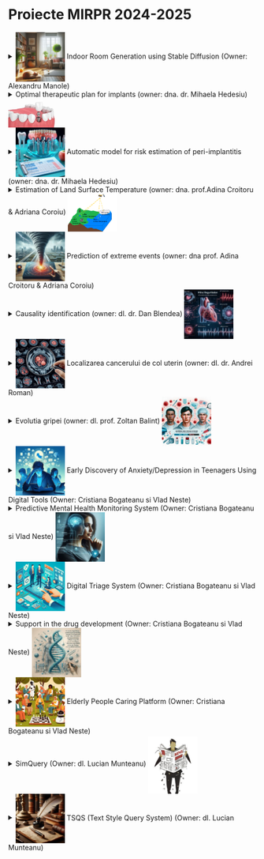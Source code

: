 
# Proiecte MIRPR 2024-2025


<!-- <details>
    <summary> 1. Title </summary>
### Scop
### Ideea de baza
### TODOlist
1. Iteratia1
2. Iteratia2
### Data
### Bibliografie
</details> -->



<details>
    <summary> <img style="vertical-align:middle"  src="images\indoor.jpeg" alt="networks" width="100"/> Indoor Room Generation using Stable Diffusion (Owner: Alexandru Manole) </summary>

### Scop 
Generate Realistic Synthetic Images of Indoor Scenes – To improve the performance of data-hungry AI models which require large datasets in order to reach their full potential. 

### Ideea de baza
In order to improve the performance of indoor room semantic segmentation and\or depth estimation, develop a Stable Diffusion-based model (i.e. ControlNet) for realistic image generation. Evaluate the quality of the generated samples.

### TODOlist
1. Train ControlNet on Toy Dataset (Circles)
2. Test pre-trained ControlNet
3. Fine-tune ControlNet on NYU Depth DatasetV2
4. Evaluate quality of generated images
- Visual inspection
- Metrics (i.e Fréchet Inception Distance)
- Impact in semantic segmentation training
    - Train semantic segmentation model with real data
    - Train model with both real and synthetic data
    - Compare performance of the two models

### Data

### Bibliografie

Data [NYU Depth Dataset V2](https://cs.nyu.edu/~fergus/datasets/nyu_depth_v2.html)
- [NYU Dataset](https://cs.nyu.edu/~fergus/datasets/indoor_seg_support.pdf)

ControlNet 
- article Zhang, L., Rao, A., & Agrawala, M. (2023). Adding conditional control to text-to-image diffusion models. In Proceedings of the IEEE/CVF International Conference on Computer Vision (pp. 3836-3847) [link](https://arxiv.org/pdf/2302.05543)
- code [link](https://github.com/lllyasviel/ControlNet)

Generative Library [link](https://github.com/stability-ai/generative-models)

Stable Diffusion 
- article Rombach, R., Blattmann, A., Lorenz, D., Esser, P., & Ommer, B. (2022). High-resolution image synthesis with latent diffusion models. In Proceedings of the IEEE/CVF conference on computer vision and pattern recognition (pp. 10684-10695) [link](https://arxiv.org/pdf/2112.10752)

U-Net 
- article Ronneberger, O., Fischer, P., & Brox, T. (2015). U-net: Convolutional networks for biomedical image segmentation. In Medical image computing and computer-assisted intervention–MICCAI 2015: 18th international conference, Munich, Germany, October 5-9, 2015, proceedings, part III 18 (pp. 234-241). Springer International Publishing [link](https://arxiv.org/pdf/1505.04597)

Fréchet Inception Distance 
- article Heusel, M., Ramsauer, H., Unterthiner, T., Nessler, B., & Hochreiter, S. (2017). Gans trained by a two time-scale update rule converge to a local nash equilibrium. Advances in neural information processing systems, 30. [link](https://arxiv.org/pdf/1706.08500)

</details>


<details>
    <summary>   Optimal therapeutic plan for implants (owner: dna. dr. Mihaela Hedesiu) <img style="vertical-align:middle"  src="images\implantPlan.jpeg" alt="networks" width="100"/> </summary>

### Scop
Dezvoltarea   unor algoritmi AI pentru predictia unui plan therapeutic implantar optim si personalizat adaptat situatiei anatomice a pacientului.  


### Ideea de baza
- Identificarea zonelor edentate: maxilla, mandibular (reconstructive OPT) 
- Densitatea osoasa (cross-section) 
- Inaltimea crestei (cross-section) 
- Diametrul crestei (cross-section) 

Rezulate cu AI  
- Numar implante  
- Pozitia pe arcada 
- Numar implante  
- Inaltimea implantului  
- Diametrul implantului 

### TODOlist
1. se pleaca de la o imagine CBCT (un dicom 3D) si se segmenteaza (in format 3D) dintii, mandibula, canale mandibulare, sinusuri maxilare) - folosind un algoritm de segmentare in imagine (de ex DentalSegmentator, nnU-Net, 3D U-Net)
2. se identifica zonele fara dinti (edentate) in imaginea 3D 
3. se transforma totul in 2D = view panoramic (adica reconstructie panoramica/reconstructie OPT
4. se realizeaza reconstructii cross-section cu masuratori ale crestei edentate


### Data
- Examinari CBCT – format DICOM 
[link](https://github.com/IvisionLab/OdontoAI-Open-Panoramic-Radiographs/blob/main/README.md) 
<!-- - Reconstructii panoramice - identificarea zonelor edentate  pentru plasarea implantelor  
- Recosntructie OPT 
- Reconstructii cross-section cu Masuratori ale crestei edentate   -->

### Bibliografie
Flow general: 
- Kurt Bayrakdar, S., Orhan, K., Bayrakdar, I.S. et al. A deep learning approach for dental implant planning in cone-beam computed tomography images. BMC Med Imaging 21, 86 (2021). doi:10.1186/s12880-021-00618-z [link](https://bmcmedimaging.biomedcentral.com/articles/10.1186/s12880-021-00618-z)

DentalSegmentator 
- article: Dot G, et al. DentalSegmentator: robust open source deep learning-based CT and CBCT image segmentation. Journal of Dentistry (2024) doi:10.1016/j.jdent.2024.105130 [link](https://www.sciencedirect.com/science/article/pii/S0300571224002999?via%3Dihub)
- code [link](https://github.com/gaudot/SlicerDentalSegmentator)

nnU-Net
- article: Isensee F, et al. nnU-Net: a self-configuring method for deep learning-based biomedical image segmentation. Nat Methods. 2021;18(2):203-211. doi:10.1038/s41592-020-01008-z [link](https://www.nature.com/articles/s41592-020-01008-z)
- code [link](https://github.com/mic-dkfz/nnunet)

3D U-Net 
- article: Melerowitz, L., Sreenivasa, S., Nachbar, M., Stsefanenka, A., Beck, M., Senger, C., ... & Stromberger, C. (2024). Design and evaluation of a deep learning-based automatic segmentation of maxillary and mandibular substructures using a 3D U-Net. Clinical and Translational Radiation Oncology, 47, 100780. [link](https://www.ctro.science/article/S2405-6308(24)00057-0/fulltext)
- code [link1](https://github.com/Maxlo24/AMASSS_CBCT) [link2](https://github.com/ellisdg/3DUnetCNN)
</details>


<details>
    <summary> <img style="vertical-align:middle" src="images\periimplantitis.jpeg" alt="networks" width="100"/> Automatic model for risk estimation of peri-implantitis (owner: dna. dr. Mihaela Hedesiu)    </summary>

### Scop
Modele AI pentru evaluarea riscului de aparitie  a periimplantitei  

### Ideea de baza
- algoritmi AI de identificare a factorilor asociati cu dezvolatrea periimplantitei  
- acordarea unui scor de risc in functie de datele gasite in literatura 
- dezvoltaea unui algoritm AI de calcul a riscului 
- Validarea algoritmului dezvolatat  pe cazuri clinice  - calculul performantei predictiei riscului de esec implantar  


### TODOlist
1. Dandu-se o colectie de documente text (articles, case reports, reviews, etc.), se inspecteaza colectia si se cauta factorii care au determinat esecul tratamentului implantar
2. In functie de anumite criterii (frecventa = in cate articole apare acel factor, intensitate = daca s-a cuantificat cumva influenta acelui factor) se da un scor de risc fiecarui factor
3. se creaza 1 chestionar cu acest sistem de scoring care se va valida clinic

### Data
- Date din literatura - 3 baze de date PubMed, Embase , Google scholar - model de cautare si identificare a esecului implantar – un fel de review dar realizat prin AI 
- cateva exemple cu documente [link](2024-2025\Projects\Articole implat failure.zip)

### Bibliografie

</details>
 
<details>
    <summary> Estimation of Land Surface Temperature (owner: dna. prof.Adina Croitoru & Adriana Coroiu) <img style="vertical-align:middle" src="images\lst.png" alt="networks" width="100"/> </summary>

### Scop
Cresterea de rezolutie a informatilor de pe imaginile satelitare 

### Ideea de baza
Estimarea temperaturii aerului la nivelul străzilor este o sarcină dificilă din cauza suprafețelor urbane foarte eterogene, a morfologiei străzilor asemănătoare unor canioane și a diverselor procese fizice din mediul construit. Deși studiile de pionierat s-au angajat în investigații prin abordări bazate pe date, multe întrebări rămân inca fara răspuns. Problema de estimare a temperaturii la nivelul străzilor se poate rezolva cu ajutorul rețelele neuronale bazate pe grafe (GNN) si cu tehnici de reprezentare spațială a informatiilor (embeddings). În mod colectiv, acest studiu contribuie, de asemenea, la planificarea și politica urbană, oferind căi de îmbunătățire a rezistenței orașului la schimbările climatice, promovând astfel agenda pentru gestionarea mediului și sustenabilitatea urbană.

### TODOlist
1. Exersare antrenare&validare model de ML bazat pe GNN
2. Antrenare si validare model de estimare a temperaturii plecand de la imagini de o anumita resolutie (de ex resolutie de 30m) pe baza unor imagini inregistrate (unde pentru fiecare pixel se cunoaste temperatura reala)
3. Estimare temepratura in imagini de o alta rezolutie (de ex resolutie 10m) pe baza modelului anterior antrenat (pentru ca imaginile de 10m nu au temperatura reala pentru fiecare pixel)


### Data

### Bibliografie

Metodologie
- Yu, Y., Li, P., Huang, D., & Sharma, A. (2024). Street-level temperature estimation using Graph Neural Networks: Performance, feature embedding and interpretability. Urban Climate, 56, 102003. [link](https://www.sciencedirect.com/science/article/pii/S2212095524001998#bi0005)
- Onačillová, K., Gallay, M., Paluba, D., Péliová, A., Tokarčík, O., & Laubertová, D. (2022). Combining landsat 8 and sentinel-2 data in google earth engine to derive higher resolution land surface temperature maps in urban environment. Remote Sensing, 14(16), 4076 [link](https://www.mdpi.com/2072-4292/14/16/4076)
- Li, P., & Sharma, A. (2024). Hyper‐local temperature prediction using detailed urban climate informatics. Journal of Advances in Modeling Earth Systems, 16(3), e2023MS003943. [link](https://agupubs.onlinelibrary.wiley.com/doi/pdf/10.1029/2023MS003943) - they provide access to the data!


Graph Neural Networks 
- Jure Leskovec's lecture [link](https://web.stanford.edu/class/cs224w/index.html#schedule) and [package](https://www.pyg.org/)
- PyTorch geometric [library](https://pytorch-geometric.readthedocs.io/en/latest/) [docs1](https://arxiv.org/pdf/1903.02428) [docs2](https://proceedings.neurips.cc/paper_files/paper/2019/file/bdbca288fee7f92f2bfa9f7012727740-Paper.pdf)


</details>

<details>
    <summary><img style="vertical-align:middle" src="images\extremeEvents.jpeg" alt="networks" width="100"/>  Prediction of extreme events (owner: dna prof. Adina Croitoru & Adriana Coroiu) </summary>

### Scop
Imbunatatirea prognozelor pentru fenomene extreme 

### Ideea de baza
Evenimentele atmosferice extreme provoacă daune grave societăților umane și ecosistemelor. Frecvența și intensitatea evenimentelor extreme și a altor evenimente asociate cresc continuu din cauza schimbărilor climatice și a încălzirii globale. Predicția si caracterizarea cu precizie a evenimentelor extreme atmosferice este, prin urmare, un domeniu cheie de cercetare în care multe grupuri lucrează în prezent prin aplicarea diferitelor metodologii și instrumente de calcul. Metodele de învățare automată și de învățare profundă au apărut în ultimii ani ca tehnici puternice pentru a aborda multe dintre problemele legate de evenimentele atmosferice extreme. 

### TODOlist
1. Identify a challenge related to data-generation - check this [paper](https://link.springer.com/content/pdf/10.1007/s10462-024-10764-9.pdf)
2. replicate one of the models presented in the paper [link](https://journals.ametsoc.org/configurable/content/journals$002faies$002f2$002f1$002fAIES-D-22-0035.1.xml?t:ac=journals%24002faies%24002f2%24002f1%24002fAIES-D-22-0035.1.xml)
3. develop an approach based on difussion models and compare the results with those obtained by the replicated model

### Data
- [link](https://github.com/google-research/heatnet)


### Bibliografie

Useful research project - [link](https://climateintelligence.eu/outcomes/#1725010984824-7d0d0503-8097)

Articole survey 
- Bond-Taylor, S., Leach, A., Long, Y., & Willcocks, C. G. (2021). Deep generative modelling: A comparative review of vaes, gans, normalizing flows, energy-based and autoregressive models. IEEE transactions on pattern analysis and machine intelligence, 44(11), 7327-7347 [link](https://link.springer.com/content/pdf/10.1007/s10462-024-10764-9.pdfhttps://link.springer.com/content/pdf/10.1007/s10462-024-10764-9.pdf)
- Materia, S., García, L. P., van Straaten, C., O, S., Mamalakis, A., Cavicchia, L., ... & Donat, M. (2024). Artificial intelligence for climate prediction of extremes: State of the art, challenges, and future perspectives. Wiley Interdisciplinary Reviews: Climate Change, e914. [link](https://wires.onlinelibrary.wiley.com/doi/epdf/10.1002/wcc.914)
- Salcedo-Sanz, S., Pérez-Aracil, J., Ascenso, G., Del Ser, J., Casillas-Pérez, D., Kadow, C., ... & Castelletti, A. (2024). Analysis, characterization, prediction, and attribution of extreme atmospheric events with machine learning and deep learning techniques: a review. Theoretical and Applied Climatology, 155(1), 1-44. [link](https://link.springer.com/article/10.1007/s00704-023-04571-5)

Artciol cu CNN si date 
- Lopez-Gomez, I., McGovern, A., Agrawal, S., & Hickey, J. (2023). Global extreme heat forecasting using neural weather models. Artificial Intelligence for the Earth Systems, 2(1). [link](https://journals.ametsoc.org/configurable/content/journals$002faies$002f2$002f1$002fAIES-D-22-0035.1.xml?t:ac=journals%24002faies%24002f2%24002f1%24002fAIES-D-22-0035.1.xml) [code](https://github.com/google-research/heatnet)



</details>


<details>
    <summary> Causality identification (owner: dl. dr. Dan Blendea)  <img  style="vertical-align:middle" src="images\causality.jpeg" alt="networks" width="100"/></summary>

### Scop
Identificarea cauzelor insuficientei mitrale

### Ideea de baza

Plecand de la o ecografie cardiaca (in format DICOM) se doreste identificarea cauzelor insuficientei mitrale (Mitral Regurgitation - MR). Se va folosi un model AI bazat pe Graph-based CNN care va analiza ecografia, iar pe baza masuratorilor (volumul MR, volumul ventriculului stang, volumul atriului stang, volumul inelului mitral, etc) si vor identifica interdependentele existente intre aceste masuratori (efectuate de-a lungul a mai multe cicluri cardiace). [more details](variabilitate.pdf)



### TODOlist
1. Se va analiza evolutia individuala a masuratorilor in timp (pe parcursul mai multor cicluri cardiace) 
2. se va identifica interdependentele existente intre aceste masuratori
3. Se va dezvolta un model de estimare a cauzelor insuficientei mitrale pe baza masuratorilor ecografice si a interdependentelelor identificate


### Data
- tiny dataset [link](2024-2025\Projects\pacienti.xlsx)


### Bibliografie
Graph Neural Networks 
- Jure Leskovec's lecture [link](https://web.stanford.edu/class/cs224w/index.html#schedule) and [package](https://www.pyg.org/)
- PyTorch geometric [library](https://pytorch-geometric.readthedocs.io/en/latest/) [docs1](https://arxiv.org/pdf/1903.02428) [docs2](https://proceedings.neurips.cc/paper_files/paper/2019/file/bdbca288fee7f92f2bfa9f7012727740-Paper.pdf)

Causality inspired GNNs [link](https://github.com/usail-hkust/Awesome-Causality-Inspired-GNNs)

Wang, L., Adiga, A., Chen, J., Sadilek, A., Venkatramanan, S., & Marathe, M. (2022, June). Causalgnn: Causal-based graph neural networks for spatio-temporal epidemic forecasting. In Proceedings of the AAAI conference on artificial intelligence (Vol. 36, No. 11, pp. 12191-12199). [link](https://arxiv.org/pdf/2312.12477)

</details>



<details>
    <summary> <img  style="vertical-align:middle"  src="images\cancer.jpeg" alt="networks" width="100"/> Localizarea cancerului de col uterin (owner: dl. dr. Andrei Roman) </summary>
### Scop
Identificarea automata a leziunilor in cancerul de col uterin in imagini de tip RMN

### Ideea de baza
### TODOlist
1. Iteratia1
2. Iteratia2
### Data
- dataset1 [link](https://synthrad2023.grand-challenge.org/)
- dataset2 [link](https://github.com/SynthRAD2023/preprocessing)

### Bibliografie
- Bourgioti, C., Chatoupis, K., & Moulopoulos, L. A. (2016). Current imaging strategies for the evaluation of uterine cervical cancer. World journal of radiology, 8(4), 342. [link](https://www.ncbi.nlm.nih.gov/pmc/articles/PMC4840192/)
- Zaki, N., Qin, W., & Krishnan, A. (2023). Graph-based methods for cervical cancer segmentation: Advancements, limitations, and future directions. AI Open. [link](https://www.sciencedirect.com/science/article/pii/S2666651023000086)
- Kurata, Y., Nishio, M., Moribata, Y., Kido, A., Himoto, Y., Otani, S., ... & Nakamoto, Y. (2021). Automatic segmentation of uterine endometrial cancer on multi-sequence MRI using a convolutional neural network. Scientific Reports, 11(1), 14440.[link](https://www.ncbi.nlm.nih.gov/pmc/articles/PMC8280152/#MOESM1)
- Lin, Y. C., Lin, Y., Huang, Y. L., Ho, C. Y., Chiang, H. J., Lu, H. Y., ... & Lin, G. (2023). Generalizable transfer learning of automated tumor segmentation from cervical cancers toward a universal model for uterine malignancies in diffusion-weighted MRI. Insights into Imaging, 14(1), 14. [link](https://insightsimaging.springeropen.com/articles/10.1186/s13244-022-01356-8)
- Afshar, P., Mohammadi, A., Plataniotis, K. N., Oikonomou, A., & Benali, H. (2019). From handcrafted to deep-learning-based cancer radiomics: challenges and opportunities. IEEE Signal Processing Magazine, 36(4), 132-160. [link](https://arxiv.org/pdf/1808.07954.pdf)

</details>



<details>
    <summary> Evolutia gripei (owner: dl. prof. Zoltan Balint) <img style="vertical-align:middle" src="images\influenza.jpeg" alt="networks" width="100"/>  </summary>

### Scop
Identificarea predictorilor imunitari de bază care pot discrimina între persoanele cu răspuns ridicat sau scăzut după vaccinarea antigripală

### Ideea de baza
Sistemul imunitar cuprinde mai multe tipuri de celule care lucrează împreună pentru a dezvolta un răspuns eficient la un anumit agent patogen. Cu toate acestea, care dintre aceste nenumărate tipuri de celule sunt importante într-un anumit răspuns nu este bine înțeles. Abordarea imunologică își propune să măsoare impactul expresiei genelor și diferitelor celule și molecule din sistemul imunitar în timpul unei infecții sau vaccinări și utilizează metodelor de Machine Learning pentru a discerne care componente sunt cele mai importante. Aceste studii au scopul practic de a determina ce face o formulare de vaccin mai bună decât alta sau modul în care indivizii variază. Pentru a realiza acest lucru, este crucială o modelare precisă a proceselor complexe care duc la un rezultat de succes.

### TODOlist

1. Definirea problemei (ce se da si ce se cere):
- Pornind de la un set de date de tip tabelar, sa se prelucreze datele si sa se antreneze un model AI de clasificare. 
2. Analiza datelor de intrare:
- Descarcarea unui set de date [link](https://zenodo.org/records/3222451). 
- analiza exploratorie a datelor
3. Dezvoltarea unui model de AI si evaluarea performantei; stabilirea celor mai importante atribute din model
4. Propuneri de imbunatatiri

### Data
1. FluPRINT database [link](https://zenodo.org/records/3222451). 
2. A small dataset [link](https://journals.aai.org/jimmunol/article-supplement/107431/xlsx/ji_1900033_supplemental_table_14/)
2. Another tiny dataset [link](https://journals.aai.org/jimmunol/article-supplement/107431/xlsx/ji_1900033_supplemental_table_18/)

### Bibliografie
1. Tomic, A., Tomic, I., Rosenberg-Hasson, Y., Dekker, C. L., Maecker, H. T., & Davis, M. M. (2019). SIMON, an automated machine learning system, reveals immune signatures of influenza vaccine responses. The Journal of Immunology, 203(3), 749-759. [link](https://journals.aai.org/jimmunol/article/203/3/749/107431)
2. Tomic, A., Tomic, I., Dekker, C. L., Maecker, H. T., & Davis, M. M. (2019). The FluPRINT dataset, a multidimensional analysis of the influenza vaccine imprint on the immune system. Scientific data, 6(1), 214. [link](https://www.nature.com/articles/s41597-019-0213-4)
3. Weissler, E. H., Naumann, T., Andersson, T., Ranganath, R., Elemento, O., Luo, Y., ... & Ghassemi, M. (2021). The role of machine learning in clinical research: transforming the future of evidence generation. Trials, 22, 1-15. [link](https://link.springer.com/content/pdf/10.1186/s13063-021-05489-x.pdf)
</details>


<details>
    <summary> <img style="vertical-align:middle" src="images\anxiety.jpeg" alt="networks" width="100"/> Early Discovery of Anxiety/Depression in Teenagers Using Digital Tools (Owner: Cristiana Bogateanu si Vlad Neste)  </summary>

### Scop
Anxiety/Depression for teenagers - To enhance mental health support for teenagers by developing digital tools that can proactively identify signs of anxiety and depression. These tools aim to engage with adolescents in their digital environments—whether through chatbots, social media, video games, or other innovative platforms—to provide early intervention and emotional support. 

### Ideea de baza
The Early Discovery of Anxiety/Depression in Teenagers solution leverages digital platforms to identify and monitor mental health challenges among adolescents. The system combines multiple approaches, including AI-powered chatbots capable of conversational analysis, sentiment evaluation through social media interactions, and mental health assessments embedded in video game experiences. By engaging teenagers where they spend most of their time—whether online or gaming—the system aims to provide real-time insights and early warnings of anxiety or depression. This integrated solution offers a holistic approach, blending digital engagement with predictive analytics and personalized intervention strategies. 

<!-- ### TODOlist
1. Iteratia1
2. Iteratia2 -->
### Data
### Bibliografie

- [link](https://arxiv.org/abs/2402.16182)
- [link](https://www.ncbi.nlm.nih.gov/pmc/articles/PMC11025697/)
- [link](https://home.dartmouth.edu/news/2024/02/phone-app-uses-ai-detect-depression-facial-cues)
- [link](https://www.ncbi.nlm.nih.gov/pmc/articles/PMC9461333)
- [link](https://chatgpt.com/g/g-IMV77BDMO-depression)
- [link](https://www.sciencedirect.com/science/article/pii/S0001691824002877)
- [link](https://www.mdpi.com/1999-4893/16/12/543)
- DeepWell DTx - ideea of implementation ;) [link](https://www.deepwelldtx.com/)
</details>


<details>
    <summary> Predictive Mental Health Monitoring System  (Owner: Cristiana Bogateanu si Vlad Neste) <img style="vertical-align:middle" src="images\mentalHealth.jpeg" alt="networks" width="100"/></summary>

### Scop
Mental Health - To empower individuals and healthcare providers by offering a predictive mental health monitoring system that proactively identifies and mitigates the risk of suicidal actions through the continuous and intelligent analysis of health data collected from wearable devices.  

### Ideea de baza
The Predictive Mental Health Monitoring System is a cutting-edge solution designed to leverage the capabilities of wearable devices, such as those similar to the Oura Ring, to monitor key health indicators and provide real-time insights into an individual's mental health. By combining advanced machine learning algorithms, GenAI, and innovative data analytics, the system aims to predict and prevent suicidal actions, offering timely interventions and personalised support. 

<!-- ### TODOlist
1. Iteratia1
2. Iteratia2 -->
### Data
### Bibliografie
- [link](https://pubmed.ncbi.nlm.nih.gov/25398168/)
- [link](https://pubmed.ncbi.nlm.nih.gov/26875620/)
- [link](https://pubmed.ncbi.nlm.nih.gov/17805308/)
- [link](https://pubmed.ncbi.nlm.nih.gov/25628520/)
- [link](https://pubmed.ncbi.nlm.nih.gov/29386207/)
- [link](https://pubmed.ncbi.nlm.nih.gov/16033674/)
- [link](https://pubmed.ncbi.nlm.nih.gov/29240871/)
- [link](https://pubmed.ncbi.nlm.nih.gov/23685197/)
- [link](https://pubmed.ncbi.nlm.nih.gov/21658563/)
- [link](https://pubmed.ncbi.nlm.nih.gov/31236817/)
- [link](https://pubmed.ncbi.nlm.nih.gov/29727550/)


</details>


<details>
    <summary>   <img style="vertical-align:middle" src="images\triage.jpeg" alt="networks" width="100"/> Digital Triage System (Owner: Cristiana Bogateanu si Vlad Neste) </summary>

### Scop
Digital Triage - To support individuals and healthcare providers by offering a smart system that helps identify the most appropriate healthcare professional based on an individual's symptoms, ensuring faster and more accurate access to the right medical care. 

### Ideea de baza
The Digital Triage System is designed to function as a companion that uses advanced AI-driven technologies to guide individuals through a series of questions regarding their symptoms and health concerns. By intelligently assessing the input, the system can accurately indicate potential conditions and recommend the appropriate type of healthcare provider, such as a specialist, general practitioner, or mental health professional. Leveraging machine learning algorithms and symptom databases, this solution optimizes the pathway to care, reducing diagnostic delays and improving health outcomes. 

 
<!-- ### TODOlist
1. Iteratia1
2. Iteratia2 -->
### Data
### Bibliografie
- [link](https://go.jamasoftware.com/the-rapid-rise-of-digital-health-technology.html?kw=digital%20technology%20in%20healthcare&cpn=11827675850&utm_source=google&utm_medium=cpc&utm_campaign=emea-search-medical-nonb&utm_adgroup=digital-health&utm_term=digital%20technology%20in%20healthcare&utm_content=582244983547&_bm=11827675850136122053649&gad_source=1&gclid=EAIaIQobChMIvNCu-u7piAMV0aqDBx0RsCSsEAAYAiAAEgIH1fD_BwE)
- [link](https://www.ncbi.nlm.nih.gov/pmc/articles/PMC9794085/)
- [link](https://infermedica.com/solutions/triage)
- [link](https://transform.england.nhs.uk/key-tools-and-info/digital-playbooks/gastroenterology-digital-playbook/using-intelligent-automation-to-improve-the-triage-and-referral-management-pathway/)
- [link](https://www.sciencedirect.com/science/article/abs/pii/S0738399123004573)
- [link](https://www.ncbi.nlm.nih.gov/pmc/articles/PMC11158416/)
- [link](https://www.frontiersin.org/journals/digital-health/articles/10.3389/fdgth.2023.1297073/full)
- [link](https://xby2.com/case-studies/next-gen-ai-powered-emergency-triage/)
- [link](https://aws.amazon.com/ai/generative-ai/?gclid=EAIaIQobChMI7eOCjO_piAMVtpCDBx21lxHOEAAYASAAEgL_f_D_BwE&trk=718bb85a-f217-4294-bf55-ee86400cb863&sc_channel=ps&ef_id=EAIaIQobChMI7eOCjO_piAMVtpCDBx21lxHOEAAYASAAEgL_f_D_BwE:G:s&s_kwcid=AL!4422!3!686079230781!p!!g!!generative%20ai%20applications!20901655430!157427215859)
- [link](https://www.youtube.com/watch?v=S1E8jQofS_Y)
- [link](https://www.youtube.com/watch?v=yaTg9bNUeE8)
- [link](https://www.youtube.com/watch?v=c9hThlZNU0o)
- [link](https://www.clearstep.health/blog/generative-ai-in-healthcare-safely-harness-its-power-with-clinically-validated-virtual-triage)
- [link](https://medium.com/columbia-journal-of-science-tech-ethics-and-policy/harnessing-the-power-of-ai-in-emergency-triage-a-paradigm-shift-0af7786948bd_
- [link](https://618media.com/en/blog/claude-ai-in-healthcare-applications/)
- [link](https://www.sciencedirect.com/science/article/pii/S2589750024000979)

</details>

<details>
    <summary> Support in the drug development (Owner: Cristiana Bogateanu si Vlad Neste) <img  style="vertical-align:middle" src="images\drugs.jpeg" alt="networks" width="100"/></summary>

### Scop
Predict the Actions of Substances on the Human Body - To develop a high-fidelity system capable of accurately predicting the actions and reactions of substances within the human body, starting with their interactions with proteins, ultimately advancing drug discovery and personalized medicine. 

### Ideea de baza
The Predict the Actions of Substances system aims to use computational biology and machine learning to model and predict the behavior of various substances at the molecular level. By focusing initially on how these substances interact with proteins, the system will provide insights into potential therapeutic or harmful effects, facilitating early-stage drug discovery and safety testing. Leveraging vast datasets of molecular structures and biological reactions, the solution will deliver predictive simulations and data analytics, helping researchers and healthcare providers understand substance-protein interactions before human trials or clinical use. 

 
<!-- ### TODOlist
1. Iteratia1
2. Iteratia2 -->
### Data
### Bibliografie

- [link](https://www.gc.cuny.edu/news/new-ai-model-can-accurately-predict-human-response-novel-drug-compounds)
- [link](https://theconversation.com/ai-system-can-predict-the-structures-of-lifes-molecules-with-stunning-accuracy-helping-to-solve-one-of-biologys-biggest-problems-229745)
- [link](https://www.ncbi.nlm.nih.gov/pmc/articles/PMC10143484/)
- [link](https://www.nature.com/articles/s42256-022-00541-0)
- [link](https://www.researchgate.net/figure/Overview-of-CODE-AE-a-Rationale-of-CODE-AE-Mechanistically-drug-response-biomarkers_fig1_364350188)
- [link](https://www.researchgate.net/publication/348958834_CODE-AE_A_Coherent_De-confounding_Autoencoder_for_Predicting_Patient-Specific_Drug_Response_From_Cell_Line_Transcriptomics)
- [link](https://deepmind.google/technologies/alphafold/)
- [link](https://blog.google/technology/ai/google-deepmind-isomorphic-alphafold-3-ai-model/)
- [link](https://deepmind.google/discover/blog/alphaproteo-generates-novel-proteins-for-biology-and-health-research/)

</details>

<details>
    <summary> <img  style="vertical-align:middle" src="images\elderly.jpeg" alt="networks" width="100"/> Elderly People Caring Platform (Owner: Cristiana Bogateanu si Vlad Neste)  </summary>

### Scop
Elderly People Support - To provide a comprehensive and user-friendly platform that integrates data from various health conditions affecting the elderly, offering personalized recommendations, health status insights, and gamified elements to encourage healthy behaviors and proactive care. 

### Ideea de baza
The Elderly People Caring Platform is designed to support the aging population by consolidating data from multiple health conditions, such as cardiovascular disease, diabetes, and cognitive decline. The platform uses this data to provide actionable health recommendations and guidance on the appropriate healthcare pathways. Additionally, the system offers real-time insights into the user’s health status, making it easier to track changes and improvements over time. By incorporating gamification elements, such as health challenges, milestones, and rewards, the platform aims to engage elderly users in maintaining and improving their health in an enjoyable and motivating way. 
 
<!-- ### TODOlist
1. Iteratia1
2. Iteratia2 -->
### Data
### Bibliografie
- [link](https://healthtechmagazine.net/article/2024/04/embracing-generative-ai-and-large-language-models-senior-care)
- [link](https://www.linkedin.com/pulse/harnessing-generative-ai-revolutionize-senior-care-future-skaria-vfckc/)
- [link](https://www.ncbi.nlm.nih.gov/pmc/articles/PMC10534283/)
- [link](https://celiatecuida.com/en/home_en/) - GOOOD EXAMPLE
- [link](https://www.matellio.com/blog/ai-companion-for-elderly/)
- [link](https://www.ageinplacetech.com/blog/five-examples-use-ai-care-older-adults)
- [link](https://witlingo.com/gen-ai-senior-living/)
- [link](https://automationedge.com/blogs/generative-ai-in-home-care/)

</details>




<details>
    <summary> SimQuery (Owner: dl. Lucian Munteanu) <img style="vertical-align:middle"  src="images\news.jpg" alt="networks" width="100"/></summary>

### Scop
Journalists and content creators need a system to verify the accuracy of information before publishing. The system should check if the content is supported by the already validated data (Ground Truth).
- To query a ground truth database (in order to retrieve information using natural language The result of the query can be actual relevant data stored in the GT or it can be generated content using data summarization or other techniques. 
- To identify if a piece of information is supported by the GT The support detection process should allow for the system to automatically detect ground truth information which supports a certain piece of information 

### Ideea de baza
Improve operational efficiency, fosters innovation, strengthens decision making and gives organization a powerful tool for gaining insights from its data 

Facilitate collaboration between different domains by highlighting how ideas in one area may apply to another, fostering cross functional innovation 

Ground Truth represents a public data considered as being the correct and comprehensive representation of a certain reality 

Piece of information is defined as a generic information ( with no definite size and no 

definite content or ideas It can be a fragment of a page, a page, a document or a collection of documents 

Support  -definition- an information supports another information if there is a certain semantically similarity (topic similarity) and both information express the same idea(s) 
<!-- ### TODOlist
1. Iteratia1
2. Iteratia2 -->
### Data

### Bibliografie
</details>


 <details>
    <summary> <img style="vertical-align:middle"  src="images\tst.jpeg" alt="networks" width="100"/> TSQS (Text Style Query System) (Owner: dl. Lucian Munteanu)  </summary>

### Scop
Personalized Learning Assistant - Students need to ask questions and receive answers in a style that matches their preferred learning method. Such a system should also analyze their writing style and provide feedback to improve their academic writing.

- To query a ground truth database (in order to retrieve information using natural language) The result of the query can be actual relevant data stored in the GT or it can be generated content using data summarization or other techniques. 
- To identify and analyze the style of a piece of information by itself and comparing with GT style(s) The style detection process should allow for the system to automatically detect ground truth information which has similar style with the piece of information  

### Ideea de baza

Style - refers to the distinctive linguistic patterns or characteristics that define how a text is written, as opposed to what is written (the content/ideas) 

<!-- ### TODOlist
1. Iteratia1
2. Iteratia2 -->
### Data

### Bibliografie

Handcrafted Features in Computational Linguistics 
- article: Lee, B. W., & Lee, J. H. J. (2023). LFTK: Handcrafted features in computational linguistics. arXiv preprint arXiv:2305.15878. [link](https://aclanthology.org/2023.bea-1.1/)
- python package: [link](https://github.com/brucewlee/lftk)

Review TST: 
- Jin, D., Jin, Z., Hu, Z., Vechtomova, O., & Mihalcea, R. (2022). Deep learning for text style transfer: A survey. Computational Linguistics, 48(1), 155-205. [link](https://aclanthology.org/2022.cl-1.6/)
- Lyu, Y., Luo, T., Shi, J., Hollon, T. C., & Lee, H. (2023). Fine-grained text style transfer with diffusion-based language models. arXiv preprint arXiv:2305.19512. [link](https://aclanthology.org/2023.repl4nlp-1.6/)


</details>
